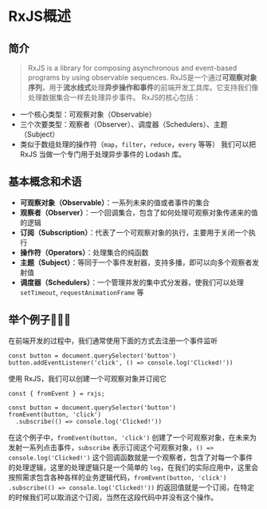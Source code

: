 # RxJS概述

## 简介
> RxJS is a library for composing asynchronous and event-based programs by using observable sequences.
RxJS是一个通过**可观察对象序列**，用于**流水线式**处理**异步操作和事件**的前端开发工具库。它支持我们像处理数据集合一样去处理异步事件。
RxJS的核心包括：
- 一个核心类型：可观察对象（Observable）
- 三个次要类型：观察者（Observer）、调度器（Schedulers）、主题（Subject）
- 类似于数组处理的操作符（`map`，`filter`，`reduce`，`every` 等等）
我们可以把 RxJS 当做一个专门用于处理异步事件的 Lodash 库。

## 基本概念和术语

- **可观察对象（Observable）**：一系列未来的值或者事件的集合
- **观察者（Observer）**：一个回调集合，包含了如何处理可观察对象传递来的值的逻辑
- **订阅（Subscription）**：代表了一个可观察对象的执行，主要用于关闭一个执行
- **操作符（Operators）**：处理集合的纯函数
- **主题（Subject）**：等同于一个事件发射器，支持多播，即可以向多个观察者发射值
- **调度器（Schedulers）**：一个管理并发的集中式分发器，使我们可以处理 `setTimeout`, `requestAnimationFrame` 等

## 举个例子🌰🌰🌰
在前端开发的过程中，我们通常使用下面的方式去注册一个事件监听
```
const button = document.querySelector('button')
button.addEventListener('click', () => console.log('Clicked!'))
```
使用 RxJS，我们可以创建一个可观察对象并订阅它
```
const { fromEvent } = rxjs;

const button = document.querySelector('button')
fromEvent(button, 'click')
  .subscribe(() => console.log('Clicked!'))
```
在这个例子中，`fromEvent(button, 'click')` 创建了一个可观察对象，在未来为发射一系列点击事件，`subscribe` 表示订阅这个可观察对象，`() => console.log('Clicked!')` 这个回调函数就是一个观察者，包含了对每一个事件的处理逻辑，这里的处理逻辑只是一个简单的 `log`，在我们的实际应用中，这里会按照需求包含各种各样的业务逻辑代码，`fromEvent(button, 'click')
  .subscribe(() => console.log('Clicked!'))` 的返回值就是一个订阅，在特定的时候我们可以取消这个订阅，当然在这段代码中并没有这个操作。

